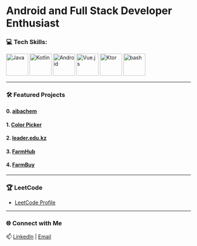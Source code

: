 # **Android and Full Stack Developer Enthusiast** 

### 💻 Tech Skills:
<p> 
  <img src="https://skillicons.dev/icons?i=java" alt="Java" width="60" height="60"/> 
  <img src="https://skillicons.dev/icons?i=kotlin" alt="Kotlin" width="60" height="60"/> 
  <img src="https://skillicons.dev/icons?i=androidstudio" alt="Android" width="60" height="60"/> 
  <img src="https://skillicons.dev/icons?i=vue" alt="Vue.js" width="60" height="60"/> 
  <img src="https://skillicons.dev/icons?i=ktor" alt="Ktor" width="60" height="60"/> 
  <img src="https://skillicons.dev/icons?i=bash" alt="bash" width="60" height="60"/>
</p>

---

### 🛠️ Featured Projects

#### **0. [aibachem](https://github.com/aibabroski/aibachem.git)**  

#### **1. [Color Picker](https://github.com/aibabroski/color_picker.git)**     

#### **2. [leader.edu.kz](https://github.com/aibabroski/leader_edu.git)**  

#### **3. [FarmHub](https://github.com/aibabroski/FarmHub.git)**  

#### **4. [FarmBuy](https://github.com/aibabroski/FarmBuy.git)**  

---

### 🏆 LeetCode
- [LeetCode Profile](https://leetcode.com/aibabroski/)  

---

### 🌐 Connect with Me
📫 [LinkedIn](https://www.linkedin.com/in/aibekmurat) | [Email](mailto:mr.aibek.developer@gmail.com)  
